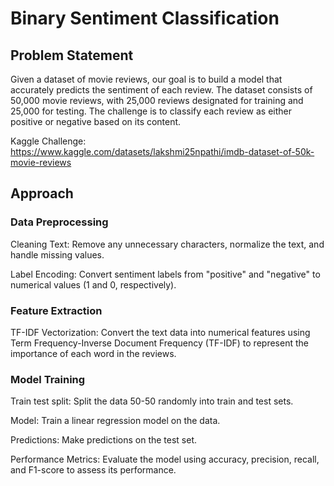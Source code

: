 # Binary Sentiment Classification

## Problem Statement
Given a dataset of movie reviews, our goal is to build a model that accurately predicts the sentiment of each review. The dataset consists of 50,000 movie reviews, with 25,000 reviews designated for training and 25,000 for testing. The challenge is to classify each review as either positive or negative based on its content.

Kaggle Challenge: https://www.kaggle.com/datasets/lakshmi25npathi/imdb-dataset-of-50k-movie-reviews

## Approach

### Data Preprocessing

Cleaning Text: Remove any unnecessary characters, normalize the text, and handle missing values.

Label Encoding: Convert sentiment labels from "positive" and "negative" to numerical values (1 and 0, respectively).

### Feature Extraction

TF-IDF Vectorization: Convert the text data into numerical features using Term Frequency-Inverse Document Frequency (TF-IDF) to represent the importance of each word in the reviews.

### Model Training

Train test split: Split the data 50-50 randomly into train and test sets.

Model: Train a linear regression model on the data.

Predictions: Make predictions on the test set.

Performance Metrics: Evaluate the model using accuracy, precision, recall, and F1-score to assess its performance.
